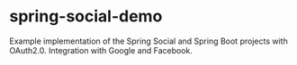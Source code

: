 # spring-social-demo
Example implementation of the Spring Social and Spring Boot projects with OAuth2.0.
Integration with Google and Facebook.
